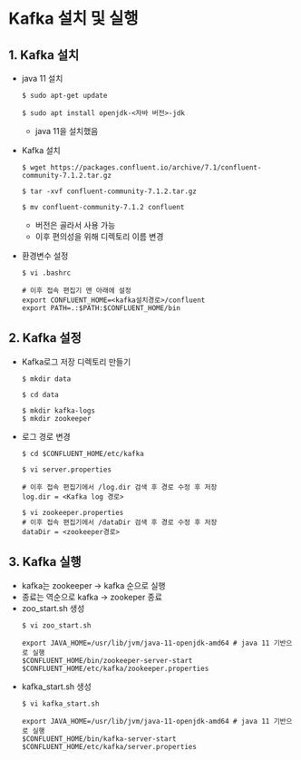 # Kafka 설치 및 실행

## 1. Kafka 설치
- java 11 설치
    ```
    $ sudo apt-get update

    $ sudo apt install openjdk-<자바 버전>-jdk
    ```
    - java 11을 설치했음

- Kafka 설치
    ```
    $ wget https://packages.confluent.io/archive/7.1/confluent-community-7.1.2.tar.gz

    $ tar -xvf confluent-community-7.1.2.tar.gz

    $ mv confluent-community-7.1.2 confluent
    ```
    - 버전은 골라서 사용 가능
    - 이후 편의성을 위해 디렉토리 이름 변경

- 환경변수 설정
    ```
    $ vi .bashrc

    # 이후 접속 편집기 맨 아래에 설정
    export CONFLUENT_HOME=<kafka설치경로>/confluent
    export PATH=.:$PATH:$CONFLUENT_HOME/bin
    ```


## 2. Kafka 설정
- Kafka로그 저장 디렉토리 만들기
    ```
    $ mkdir data

    $ cd data

    $ mkdir kafka-logs
    $ mkdir zookeeper
    ```

- 로그 경로 변경
    ```
    $ cd $CONFLUENT_HOME/etc/kafka

    $ vi server.properties

    # 이후 접속 편집기에서 /log.dir 검색 후 경로 수정 후 저장
    log.dir = <Kafka log 경로>

    $ vi zookeeper.properties
    # 이후 접속 편집기에서 /dataDir 검색 후 경로 수정 후 저장
    dataDir = <zookeeper경로>
    ```

## 3. Kafka 실행
- kafka는 zookeeper -> kafka 순으로 실행
- 종료는 역순으로 kafka -> zookeper 종료
- zoo_start.sh 생성
    ```
    $ vi zoo_start.sh

    export JAVA_HOME=/usr/lib/jvm/java-11-openjdk-amd64 # java 11 기반으로 실행
    $CONFLUENT_HOME/bin/zookeeper-server-start $CONFLUENT_HOME/etc/kafka/zookeeper.properties
    ```
- kafka_start.sh 생성
    ```
    $ vi kafka_start.sh

    export JAVA_HOME=/usr/lib/jvm/java-11-openjdk-amd64 # java 11 기반으로 실행
    $CONFLUENT_HOME/bin/kafka-server-start $CONFLUENT_HOME/etc/kafka/server.properties
    ```
